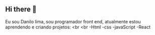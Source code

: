 ## Hi there 👋

Eu sou Danilo lima, sou programador front end, atualmente estou aprendendo e criando projetos:
<br
<br
-Html
-css
-javaScript
-React
